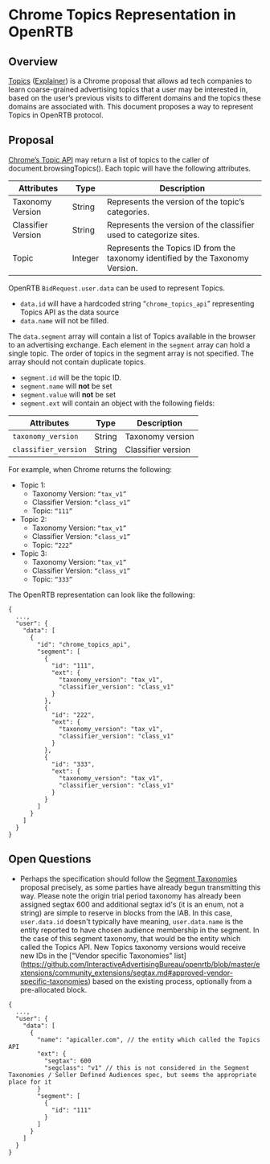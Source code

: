 # Chrome Topics Representation in OpenRTB

## Overview
[Topics](https://privacysandbox.com/intl/en_us/proposals/topics) ([Explainer](https://github.com/patcg-individual-drafts/topics)) is a Chrome proposal that allows ad tech companies to learn coarse-grained advertising topics that a user may be interested in, based on the user’s previous visits to different domains and the topics these domains are associated with. This document proposes a way to represent Topics in OpenRTB protocol.

## Proposal
[Chrome’s Topic API](https://privacysandbox.com/intl/en_us/proposals/topics) may return a list of topics to the caller of document.browsingTopics(). Each topic will have the following attributes.

| Attributes  | Type        | Description |
| ------------ | ----------- | ----------- |
| Taxonomy Version  | String       | Represents the version of the topic’s categories. |
| Classifier Version   | String        |  Represents the version of the classifier used to categorize sites. |
| Topic   | Integer        |  Represents the Topics ID from the taxonomy identified by the Taxonomy Version. |

OpenRTB `BidRequest.user.data` can be used to represent Topics.
- `data.id` will have a hardcoded string “`chrome_topics_api`” representing Topics API as the data source
- `data.name` will not be filled.

The `data.segment` array will contain a list of Topics available in the browser to an advertising exchange. Each element in the `segment` array can hold a single topic. The order of topics in the segment array is not specified. The array should not contain duplicate topics.
- `segment.id` will be the topic ID.
- `segment.name` will **not** be set
- `segment.value` will **not** be set
- `segment.ext` will contain an object with the following fields:

| Attributes  | Type        | Description |
| ------------ | ----------- | ----------- |
| `taxonomy_version`  | String       | Taxonomy version |
| `classifier_version`   | String        |  Classifier version |


For example, when Chrome returns the following:
- Topic 1:
  - Taxonomy Version: `“tax_v1”`
  - Classifier Version: `“class_v1”`
  - Topic: `“111”`
- Topic 2:
  - Taxonomy Version: `“tax_v1”`
  - Classifier Version: `“class_v1”`
  - Topic: `“222”`
- Topic 3:
  - Taxonomy Version: `“tax_v1”`
  - Classifier Version: `“class_v1”`
  - Topic: `“333”`

The OpenRTB representation can look like the following:

```
{
  ...,
  "user": {
    "data": [
      {
        "id": "chrome_topics_api",
        "segment": [
          {
            "id": "111",
            "ext": {
              "taxonomy_version": "tax_v1",
              "classifier_version": "class_v1"
            }
          },
          {
            "id": "222",
            "ext": {
              "taxonomy_version": "tax_v1",
              "classifier_version": "class_v1"
            }
          },
          {
            "id": "333",
            "ext": {
              "taxonomy_version": "tax_v1",
              "classifier_version": "class_v1"
            }
          }
        ]
      }
    ]
  }
}

```

## Open Questions

- Perhaps the specification should follow the [Segment Taxonomies](https://github.com/InteractiveAdvertisingBureau/openrtb/blob/master/extensions/community_extensions/segtax.md) proposal precisely, as some parties have already begun transmitting this way.  Please note the origin trial period taxonomy has already been assigned segtax 600 and additional segtax id's (it is an enum, not a string) are simple to reserve in blocks from the IAB. In this case, `user.data.id` doesn't typically have meaning, `user.data.name` is the entity reported to have chosen audience membership in the segment. In the case of this segment taxonomy, that would be the entity which called the Topics API. New Topics taxonomy versions would receive new IDs in the ["Vendor specific Taxonomies" list] (https://github.com/InteractiveAdvertisingBureau/openrtb/blob/master/extensions/community_extensions/segtax.md#approved-vendor-specific-taxonomies) based on the existing process, optionally from a pre-allocated block.


```
{
  ...,
  "user": {
    "data": [
      {
        "name": "apicaller.com", // the entity which called the Topics API
        "ext": {
          "segtax": 600
          "segclass": "v1" // this is not considered in the Segment Taxonomies / Seller Defined Audiences spec, but seems the appropriate place for it
        }
        "segment": [
          {
            "id": "111"
          }
        ]
      }
    ]
  }
}
```



